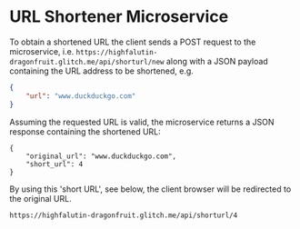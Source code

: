 # URL Shortener Microservice

To obtain a shortened URL the client sends a POST request to the microservice, i.e. `https://highfalutin-dragonfruit.glitch.me/api/shorturl/new` along with a JSON payload containing the URL address to be shortened, e.g.
```json
{
    "url": "www.duckduckgo.com"
}
```
Assuming the requested URL is valid, the microservice returns a JSON response containing the shortened URL:
```
{
    "original_url": "www.duckduckgo.com",
    "short_url": 4
}
```
By using this 'short URL', see below, the client browser will be redirected to the original URL.
```
https://highfalutin-dragonfruit.glitch.me/api/shorturl/4
```
